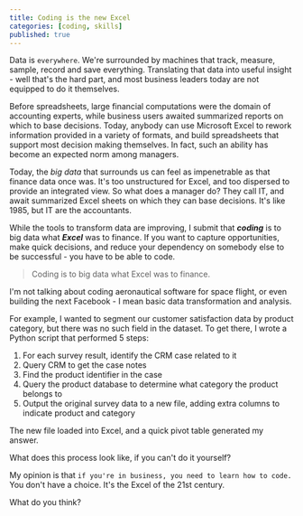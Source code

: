 ```yaml
---
title: Coding is the new Excel
categories: [coding, skills]
published: true
---
```


Data is `everywhere`. We're surrounded by machines that track, measure,
sample, record and save everything. Translating that data into useful
insight - well that's the hard part, and most business leaders today are
not equipped to do it themselves.

Before spreadsheets, large financial computations were the domain
of accounting experts, while business users awaited summarized reports
on which to base decisions. Today, anybody can use Microsoft Excel to
rework information provided in a variety of formats, and build
spreadsheets that support most decision making themselves. In fact,
such an ability has become an expected norm among managers.

Today, the *big data* that surrounds us can feel as impenetrable as
that finance data once was. It's too unstructured for Excel, and too
dispersed to provide an integrated view. So what does a manager do? 
They call IT, and await summarized Excel sheets on which they can base
decisions. It's like 1985, but IT are the accountants.

While the tools to transform data are improving, I submit that
***coding*** is to big data what ***Excel*** was to finance. If you want to
capture opportunities, make quick decisions, and reduce your dependency
on somebody else to be successful - you have to be able to code.

> Coding is to big data what Excel was to finance.

I'm not talking about coding aeronautical software for space flight, or
even building the next Facebook - I mean basic data transformation and
analysis.

For example, I wanted to segment our customer satisfaction data by
product category, but there was no such field in the dataset. To get
there, I wrote a Python script that performed 5 steps:

1.  For each survey result, identify the CRM case related to it
2.  Query CRM to get the case notes
3.  Find the product identifier in the case
4.  Query the product database to determine what category the product
    belongs to
5.  Output the original survey data to a new file, adding extra columns
    to indicate product and category

The new file loaded into Excel, and a quick pivot table generated my
answer.

What does this process look like, if you can't do it yourself?

My opinion is that `if you're in business, you need to learn how to code.`
You don't have a choice. It's the Excel of the 21st century.

What do you think?
